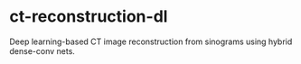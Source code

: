 # ct-reconstruction-dl
Deep learning-based CT image reconstruction from sinograms using hybrid dense-conv nets.
